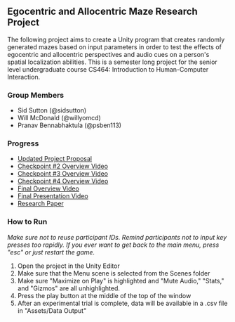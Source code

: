 ## Egocentric and Allocentric Maze Research Project

The following project aims to create a Unity program that creates randomly generated mazes based on input parameters in order to test the effects of egocentric and allocentric perspectives and audio cues on a person's spatial localization abilities. This is a semester long project for the senior level undergraduate course CS464: Introduction to Human-Computer Interaction.

### Group Members

- Sid Sutton (@sidsutton)
- Will McDonald (@willyomcd)
- Pranav Bennabhaktula (@psben113)

### Progress

- [Updated Project Proposal](https://docs.google.com/document/d/1TsocKVridbSfAbfKtnouH__ijXrVK2Vo9TyZ15d5EGU/edit?usp=sharing)
- [Checkpoint #2 Overview Video](https://youtu.be/YxyDx8iy3jk)
- [Checkpoint #3 Overview Video](https://www.youtube.com/watch?v=xh_AnP34UmA&feature=youtu.be)
- [Checkpoint #4 Overview Video](https://www.youtube.com/watch?v=OxIcumU--44&feature=youtu.be)
- [Final Overview Video](https://youtu.be/N99bJfQnk4I)
- [Final Presentation Video](https://www.youtube.com/watch?v=ewfZLvx2sCI)
- [Research Paper](https://www.overleaf.com/read/vgvvfjdncjxq)

### How to Run
*Make sure not to reuse participant IDs. Remind participants not to input key presses too rapidly. If you ever want to get back to the main menu, press "esc" or just restart the game.*

1. Open the project in the Unity Editor
2. Make sure that the Menu scene is selected from the Scenes folder
3. Make sure "Maximize on Play" is highlighted and "Mute Audio," "Stats," and "Gizmos" are all unhighlighted.
4. Press the play button at the middle of the top of the window
5. After an experimental trial is complete, data will be available in a .csv file in "Assets/Data Output"


